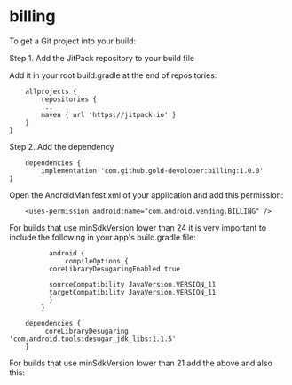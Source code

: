 # billing

To get a Git project into your build:

Step 1. Add the JitPack repository to your build file

Add it in your root build.gradle at the end of repositories:

	    allprojects {
	    	repositories {
		   	...
		   	maven { url 'https://jitpack.io' }
	  	}
   	}
  
Step 2. Add the dependency

     	dependencies {
	        implementation 'com.github.gold-devoloper:billing:1.0.0'
   	}
  
Open the AndroidManifest.xml of your application and add this permission:

        <uses-permission android:name="com.android.vending.BILLING" />
	
	
For builds that use minSdkVersion lower than 24 it is very important to include the following in your app's build.gradle file:

     		  android {
         		  compileOptions {
 	 		  coreLibraryDesugaringEnabled true

  			  sourceCompatibility JavaVersion.VERSION_11
  			  targetCompatibility JavaVersion.VERSION_11
			  }
			}

		dependencies {
 			 coreLibraryDesugaring 'com.android.tools:desugar_jdk_libs:1.1.5'
		}


For builds that use minSdkVersion lower than 21 add the above and also this:

        android {
   	 defaultConfig {
         multiDexEnabled true
        }
       }
	
This step is required to enable support for some APIs on lower SDK versions that aren't available natively only starting from minSdkVersion 24.
	
Create an instance of BillingConnector class. Constructor will take 2 parameters:
Context
License key from Play Console

		billingConnector = new BillingConnector(this, "license_key")
                .setConsumableIds(consumableIds)
                .setNonConsumableIds(nonConsumableIds)
                .setSubscriptionIds(subscriptionIds)
                .autoAcknowledge()
                .autoConsume()
                .enableLogging()
                .connect();
		
Implement the listener to handle event results and errors:

                billingConnector.setBillingEventListener(new BillingEventListener() {
            @Override
            public void onProductsFetched(@NonNull List<ProductInfo> productDetails) {
                /*Provides a list with fetched products*/
            }

            @Override
            public void onPurchasedProductsFetched(@NonNull ProductType productType, @NonNull List<PurchaseInfo> purchases) {
                /*Provides a list with fetched purchased products*/
                
                /*
                 * This will be called even when no purchased products are returned by the API
                 * */
            }

            @Override
            public void onProductsPurchased(@NonNull List<PurchaseInfo> purchases) {
                /*Callback after a product is purchased*/
            }

            @Override
            public void onPurchaseAcknowledged(@NonNull PurchaseInfo purchase) {
                /*Callback after a purchase is acknowledged*/
                
                /*
                 * Grant user entitlement for NON-CONSUMABLE products and SUBSCRIPTIONS here
                 *
                 * Even though onProductsPurchased is triggered when a purchase is successfully made
                 * there might be a problem along the way with the payment and the purchase won't be acknowledged
                 *
                 * Google will refund users purchases that aren't acknowledged in 3 days
                 *
                 * To ensure that all valid purchases are acknowledged the library will automatically
                 * check and acknowledge all unacknowledged products at the startup
                 * */
            }

            @Override
            public void onPurchaseConsumed(@NonNull PurchaseInfo purchase) {
                /*Callback after a purchase is consumed*/
                
                /*
                 * Grant user entitlement for CONSUMABLE products here
                 *
                 * Even though onProductsPurchased is triggered when a purchase is successfully made
                 * there might be a problem along the way with the payment and the user will be able consume the product
                 * without actually paying
                 * */
            }

            @Override
            public void onBillingError(@NonNull BillingConnector billingConnector, @NonNull BillingResponse response) {
                /*Callback after an error occurs*/
                
                switch (response.getErrorType()) {
                    case CLIENT_NOT_READY:
                        //TODO - client is not ready yet
                        break;
                    case CLIENT_DISCONNECTED:
                        //TODO - client has disconnected
                        break;
                    case PRODUCT_NOT_EXIST:
                        //TODO - product does not exist
                        break;
                    case CONSUME_ERROR:
                        //TODO - error during consumption
                        break;
                    case CONSUME_WARNING:
                        /*
                         * This will be triggered when a consumable purchase has a PENDING state
                         * User entitlement must be granted when the state is PURCHASED
                         *
                         * PENDING transactions usually occur when users choose cash as their form of payment
                         *
                         * Here users can be informed that it may take a while until the purchase complete
                         * and to come back later to receive their purchase
                         * */
                        //TODO - warning during consumption
                        break;
                    case ACKNOWLEDGE_ERROR:
                        //TODO - error during acknowledgment
                        break;
                    case ACKNOWLEDGE_WARNING:
                        /*
                         * This will be triggered when a purchase can not be acknowledged because the state is PENDING
                         * A purchase can be acknowledged only when the state is PURCHASED
                         *
                         * PENDING transactions usually occur when users choose cash as their form of payment
                         *
                         * Here users can be informed that it may take a while until the purchase complete
                         * and to come back later to receive their purchase
                         * */
                        //TODO - warning during acknowledgment
                        break;
                    case FETCH_PURCHASED_PRODUCTS_ERROR:
                        //TODO - error occurred while querying purchased products
                        break;
                    case BILLING_ERROR:
                        //TODO - error occurred during initialization / querying product details
                        break;
                    case USER_CANCELED:
                        //TODO - user pressed back or canceled a dialog
                        break;
                    case SERVICE_UNAVAILABLE:
                        //TODO - network connection is down
                        break;
                    case BILLING_UNAVAILABLE:
                        //TODO - billing API version is not supported for the type requested
                        break;
                    case ITEM_UNAVAILABLE:
                        //TODO - requested product is not available for purchase
                        break;
                    case DEVELOPER_ERROR:
                        //TODO - invalid arguments provided to the API
                        break;
                    case ERROR:
                        //TODO - fatal error during the API action
                        break;
                    case ITEM_ALREADY_OWNED:
                        //TODO - failure to purchase since item is already owned
                        break;
                    case ITEM_NOT_OWNED:
                        //TODO - failure to consume since item is not owned
                        break;
                }
            }
        });
	

		Purchase a non-consumable/consumable product:
		billingConnector.purchase(this, "product_id");
		Purchase a subscription with a base plan:
		billingConnector.subscribe(this, "product_id");
		Purchase a subscription with multiple offers:
		billingConnector.subscribe(this, "product_id", 0);
		billingConnector.subscribe(this, "product_id", 1);
		Cancel a subscription:
		billingConnector.unsubscribe(this, "product_id");
Release instance
To avoid memory leaks don't forget to release the BillingConnector instance when it's no longer needed.
	@Override
   	 protected void onDestroy() {
    	    super.onDestroy();
     	   if (billingConnector != null) {
            billingConnector.release();
        }
   	 }
Kotlin
Kotlin is interoperable with Java and vice versa. This library works without any issues in Kotlin projects.

The sample app provides an example for Kotlin users.

Sample App
Go through the sample app to see a more advanced integration of the library.
